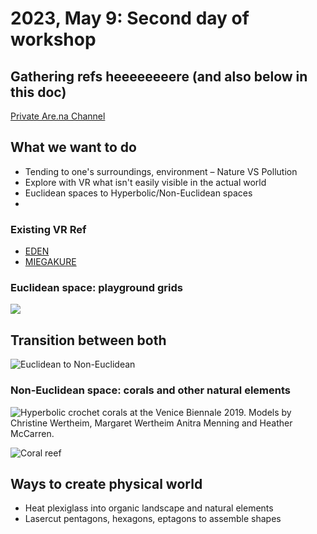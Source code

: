 # 2023, May 9: Second day of workshop

## Gathering refs heeeeeeeere (and also below in this doc)
[Private Are.na Channel](https://www.are.na/share/kYKZiFk)

## What we want to do
- Tending to one's surroundings, environment – Nature VS Pollution
- Explore with VR what isn't easily visible in the actual world
- Euclidean spaces to Hyperbolic/Non-Euclidean spaces
- 

### Existing VR Ref
- [EDEN](https://vimeo.com/347551302)
- [MIEGAKURE](https://www.youtube.com/watch?v=vZp0ETdD37E)


### Euclidean space: playground grids
![](https://d2w9rnfcy7mm78.cloudfront.net/890878/original_403a7cd194f37d97d0c5678b82c2a413.jpg?1487603967?bc=1)

## Transition between both

![Euclidean to Non-Euclidean](https://crochetcoralreef.org/wp-content/uploads/2020/03/Screen-Shot-2020-03-21-at-12.42.44-PM.png)


### Non-Euclidean space: corals and other natural elements

![Hyperbolic crochet corals at the Venice Biennale 2019. Models by Christine Wertheim, Margaret Wertheim Anitra Menning and Heather McCarren.](https://crochetcoralreef.org/wp-content/uploads/2019/10/IMG_2847.jpg)

![Coral reef](https://crochetcoralreef.org/wp-content/uploads/2020/03/Screen-Shot-2020-03-21-at-12.43.20-PM.png)

## Ways to create physical world
- Heat plexiglass into organic landscape and natural elements
- Lasercut pentagons, hexagons, eptagons to assemble shapes
